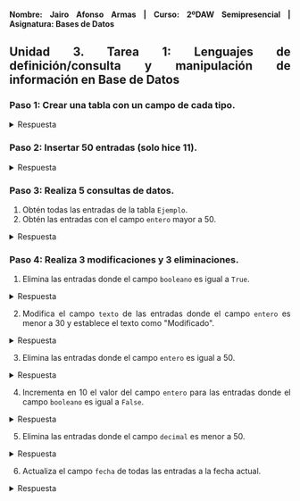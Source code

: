 <div align="justify">

#### **Nombre: Jairo Afonso Armas | Curso: 2ºDAW Semipresencial | Asignatura: Bases de Datos** 

## **Unidad 3. Tarea 1: Lenguajes de definición/consulta y manipulación de información en Base de Datos**

### Paso 1: Crear una tabla con un campo de cada tipo.

<details>
<summary>Respuesta</summary>
<br>
  <div align="center">
    <img src=images/Tarea1/Tarea1_Ejercicio1.PNG>
  </div>
</details>

### Paso 2: Insertar 50 entradas (solo hice 11).

<details>
<summary>Respuesta</summary>
<br>
  <div align="center">
    <img src=images/Tarea1/Tarea1_Ejercicio2.PNG>
  </div>
</details>

### Paso 3: Realiza 5 consultas de datos.

1. Obtén todas las entradas de la tabla `Ejemplo`.
2. Obtén las entradas con el campo `entero` mayor a 50.

<details>
<summary>Respuesta</summary>
<br>
  <div align="center">
    <img src=images/Tarea1/Tarea1_Ejercicio3.PNG>
  </div>
</details>

### Paso 4: Realiza 3 modificaciones y 3 eliminaciones.

1. Elimina las entradas donde el campo `booleano` es igual a `True`.

<details>
<summary>Respuesta</summary>
<br>
  <div align="center">
    <img src=images/Tarea1/Tarea1_Ejercicio4_1.PNG>
  </div>
</details>

2. Modifica el campo `texto` de las entradas donde el campo `entero` es menor a 30 y establece el texto como "Modificado".

<details>
<summary>Respuesta</summary>
<br>
  <div align="center">
    <img src=images/Tarea1/Tarea1_Ejercicio4_2.PNG>
  </div>
</details>

3. Elimina las entradas donde el campo `entero` es igual a 50.

<details>
<summary>Respuesta</summary>
<br>
  <div align="center">
    <img src=images/Tarea1/Tarea1_Ejercicio4_3.PNG>
  </div>
</details>

4. Incrementa en 10 el valor del campo `entero` para las entradas donde el campo `booleano` es igual a `False`.

<details>
<summary>Respuesta</summary>
<br>
  <div align="center">
    <img src=images/Tarea1/Tarea1_Ejercicio4_4.PNG>
  </div>
</details>

5. Elimina las entradas donde el campo `decimal` es menor a 50.

<details>
<summary>Respuesta</summary>
<br>
  <div align="center">
    <img src=images/Tarea1/Tarea1_Ejercicio4_5.PNG>
  </div>
</details>

6. Actualiza el campo `fecha` de todas las entradas a la fecha actual.

<details>
<summary>Respuesta</summary>
<br>
  <div align="center">
    <img src=images/Tarea1/Tarea1_Ejercicio4_6.PNG>
  </div>
</details>



</div>











</div>
